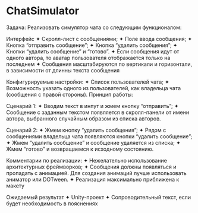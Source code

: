 # ChatSimulator
      
   Задача:
   Реализовать симулятор чата со следующим функционалом:

Интерфейс
✦ Скролл-лист с сообщениями;
✦ Поле ввода сообщения;
✦ Кнопка “отправить сообщение”;
✦ Кнопка “удалить сообщения”;
✦ Кнопки “удалить сообщение” и “готово”.
✦ Если сообщения идут от одного автора, то аватар пользователя отображается только на последнем
✦ Сообщения масштабируются по вертикали и горизонтали, в зависимости от длинны текста сообщения

Конфигурируемые настройки:
✦ Список пользователей чата;
✦ Возможность указать одного из пользователей, как владельца чата
(сообщения с правой стороны).
Принцип работы:

Сценарий 1:
✦ Вводим текст в инпут и жмем кнопку “отправить”;
✦ Сообщение с заданным текстом появляется в скролл-панели от имени
автора, выбранного случайным образом из списка авторов.

Сценарий 2:
✦ Жмем кнопку “удалить сообщения”;
✦ Рядом с сообщениями владельца чата появляются кнопки “удалить
сообщение”;
✦ Жмем “удалить сообщение” и сообщение удаляется из списка;
✦ Жмем “готово” и возвращаемся к исходному состоянию.

Комментарии по реализации:
✦ Нежелательно использование архитектурных фреймворков;
✦ Сообщения должны появляться и пропадать с анимацией. Для
создания анимаций лучше использовать аниматор или DOTween.
✦ Реализация максимально приближена к макету

Ожидаемый результат
✦ Unity-проект
✦ Сопроводительный текст, если будет необходимость в
пояснениях
 
